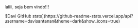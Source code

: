 

Iaiiii, seja bem vindo!!!

<div>
  ![Davi GitHub stats](https://github-readme-stats.vercel.app/api?username=davisantanan&theme=dark&show_icons=true)
</div>

